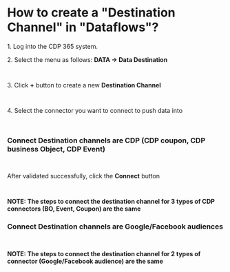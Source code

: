 # How to create a "Destination Channel" in "Dataflows"?

&#x20;   1\. Log into the CDP 365 system.&#x20;

&#x20;   2\. Select the menu as follows: **DATA -> Data Destination**

<figure><img src="https://lh7-rt.googleusercontent.com/docsz/AD_4nXee97rLIMZ0w0c6trlcuuCxcM4CUcIVG7Iyeb4CcprpNH7d9KkiGqDO_cKQRhrOblPkpAtatWcG9HCQdWnASzBHsyn6Wegi7bpmXlMI5KN2DF7LDvjpsYjeEKixnJa1y_VsE1G73PJwfrSI0SEZu1JVU4Hr?key=jqlrLHcQRq84j2mU-bHqrw" alt=""><figcaption></figcaption></figure>

<figure><img src="https://lh7-rt.googleusercontent.com/docsz/AD_4nXfQs9nInXLbXmnVuByg6nX96PI4pBoDRY0hn37U8XdTNZh5Mas-Q2_TDAjseGNqZweC1wyQG0Gs_M9HYMJjx48K1Kww1Yu5zQ-AlRVTLNUw2rv75nCZmpKMjdNK4ij8awqiZhuNwocCSZZHLzm8BOTYltLo?key=jqlrLHcQRq84j2mU-bHqrw" alt=""><figcaption></figcaption></figure>

3\. Click **+** button to create a new **Destination Channel**

<figure><img src="https://lh7-rt.googleusercontent.com/docsz/AD_4nXeAsEOakXlj74L-Ro5g5dNdwfieEg5RooU-brQNGNBVxxj01yh9tf8G1dWKE8z0GlZBQcbU87D4tSmeJuOwf6lmy2UX1dAbjjPMMb8dUxTMNz7AbyOIaAjP5KE0rNWUvBGEoS5nYNVWW1JldP91bWh69io?key=jqlrLHcQRq84j2mU-bHqrw" alt=""><figcaption></figcaption></figure>

<figure><img src="https://lh7-rt.googleusercontent.com/docsz/AD_4nXdeB3o1kV06yeIYhN1-D23iDETLRIY9YIPDY2AhQiL5fzHr8-UQ09KT9gqScvSqoHTufSSoPjQhrrWkhAyvhWkyrJ5GtrbWP1d9VfIAH7dibz5FzfVyEUjcQw23bFWqF6z99SSWT_TWi3RItPYv2y5cmVU?key=jqlrLHcQRq84j2mU-bHqrw" alt=""><figcaption></figcaption></figure>

&#x20; 4\. Select the connector you want to connect to push data into

<figure><img src="https://lh7-rt.googleusercontent.com/docsz/AD_4nXc727S342MdsL2Ul_WClXGZlouV1FJHVkAjQELkjDG1l-Nri6Id5hNERJZ6wPIxu2H3DsRTwwZF6DOyXynz0MZl8dhTLrCSIqfW1_pUkEp6nEVZRltFERoCJuq8S30TCfKKXVR30yr_nlcdj1lfE8liQxAw?key=jqlrLHcQRq84j2mU-bHqrw" alt=""><figcaption></figcaption></figure>

<figure><img src="https://lh7-rt.googleusercontent.com/docsz/AD_4nXciqvZVEWbo6UQopHCTdbkuqKLLmwkMnLdIp73f85KtTxQqdhhlyOwccyeJJGElxjni-DBU49Q7nGnlcnDUMfkDo2A2S7spVsKLokFy-ZGHIjHfCoTFE7IJNI3RE_4-EDf9YB8YDkvvcFzHY_4nOkxpuiiB?key=jqlrLHcQRq84j2mU-bHqrw" alt=""><figcaption></figcaption></figure>

### Connect Destination channels are CDP (CDP coupon, CDP business Object, CDP Event)

<figure><img src="https://lh7-rt.googleusercontent.com/docsz/AD_4nXeQAjCuikkveZVD5o4zSkPRqM_k2uglX56I6FBrhB6Ca0Fm6YpDqGEeZQuqeXPQdDOD47jA-pwQrqghQAfoGdtI3OZcEIZi1_ZvQwOHK28PTJcEk-CLRkv0oBeMGb1eUveyIELD_66ccDxtGO4IyYzRYYFL?key=jqlrLHcQRq84j2mU-bHqrw" alt=""><figcaption></figcaption></figure>

<figure><img src="https://lh7-rt.googleusercontent.com/docsz/AD_4nXe2dIGXqTUJfITjFv6xqXk0TULStvzl66cTHRVTcu_Lr79_C1vF1wc41gpSfNeARuG5W2RJmOFng2R3ixh2-PUiTMsNhP2kT34b6j3a9ir0NeE16clmMFFb7IFRvhUJ_SYXCNjSJvvVmiFtNgzmUrrc6Sv8?key=jqlrLHcQRq84j2mU-bHqrw" alt=""><figcaption></figcaption></figure>

After validated successfully, click the **Connect** button&#x20;

<figure><img src="https://lh7-rt.googleusercontent.com/docsz/AD_4nXfks-1KifhCeQ5-4tqnVJFyO3bLhYrmOGFOfNDk_VKBBrb6AWhAIk2cyTmh2yb-tpf2W4GayPJEb9K-ht3FWx3vafa1LRQCA_ACT7PvaeqZ1SsSiZl4QTlVKUCHWHJaXnp-9Mcs30GvFx7bZkYCXVy2_RRW?key=jqlrLHcQRq84j2mU-bHqrw" alt=""><figcaption></figcaption></figure>

<figure><img src="https://lh7-rt.googleusercontent.com/docsz/AD_4nXeAqcNgZ9PVxTXHSxXAy4_vxGwKVmEtWwNzMFizEXV4Ro8noNYgYYFbhJVdOZTNgdJc2pWSuo9xZLSV5wl4RoQ_LswbKWrJCCw53rkI5opV3Hk3YZAXnc3ZeuyR4cMn2UU926ux46hJwLHOJ2Kryr9APg7l?key=jqlrLHcQRq84j2mU-bHqrw" alt=""><figcaption></figcaption></figure>

**NOTE: The steps to connect the destination channel for 3 types of CDP connectors (BO, Event, Coupon) are the same**

### Connect Destination channels are Google/Facebook audiences

<figure><img src="https://lh7-rt.googleusercontent.com/docsz/AD_4nXf8IpdYn-ISDttmnJ3MA4l6IRPMU3FXPdkgjQJSGivEpZvuFoc5DISkEy9B3up90EluAAdIsz1R92PMhJPLK8TShMwgZZloeRa_bS1oWoPtZUIDCGmWW9hchtJ0ZBvnVoNVtKUu0A2Zjqy8hNGBYoxZBu8M?key=jqlrLHcQRq84j2mU-bHqrw" alt=""><figcaption></figcaption></figure>

<figure><img src="https://lh7-rt.googleusercontent.com/docsz/AD_4nXd4Gknd-QCrXHq9g1ujkX4Our77lUr80wkHrOuFZJngy0FYTx-005RtUKXnLIvXL9P7OoNVWoE4e3QgcfdPqbnf5U_-utTrW6Ry86KnigpOKLnf8thsu4dt4VNaJ0vIIVfN_kWeFAQTc4x1wX0-tRbAeIhB?key=jqlrLHcQRq84j2mU-bHqrw" alt=""><figcaption></figcaption></figure>

**NOTE: The steps to connect the destination channel for 2 types of connector (Google/Facebook audience) are the same**
